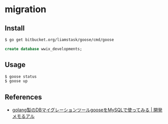 # migration

## Install
```sh
$ go get bitbucket.org/liamstask/goose/cmd/goose
```

```sql
create database wwix_developments;
```

## Usage
```sh
$ goose status
$ goose up
```

## References
* [golang製のDBマイグレーションツールgooseをMySQLで使ってみる \| 開発メモるアル](http://shusatoo.net/programming/golang/goose-mysql-migration/)
